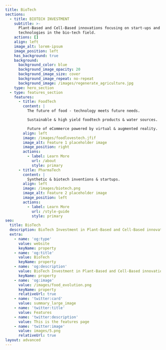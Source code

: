 ```yaml
---
title: BioTech
sections:
  - title: BIOTECH INVESTMENT
    subtitle: >-
      Plant-Based and Cell-Based innovations focusing on start-ups and advanced
      technologies in the bio-tech field.
    actions: []
    align: left
    image_alt: lorem-ipsum
    image_position: left
    has_background: true
    background:
      background_color: blue
      background_image_opacity: 20
      background_image_size: cover
      background_image_repeat: no-repeat
      background_image: /images/regenerate_agriculture.jpg
    type: hero_section
  - type: features_section
    features:
      - title: FoodTech
        content: |
          The future of food - technology meets future needs.

          Sustainable & high yield foodtech products & water sources.

          Future of eCommerce powered by virtual & augmented reality.
        align: left
        image: /images/foodlovestech.jfif
        image_alt: Feature 1 placeholder image
        image_position: right
        actions:
          - label: Learn More
            url: /about
            style: primary
      - title: PharmaTech
        content: |
          Synthetic & biotech inventions & startups.
        align: left
        image: /images/biotech.png
        image_alt: Feature 2 placeholder image
        image_position: left
        actions:
          - label: Learn More
            url: /style-guide
            style: primary
seo:
  title: BioTech
  description: BioTech Investment in Plant-Based and Cell-Based innovations & Startups.
  extra:
    - name: 'og:type'
      value: website
      keyName: property
    - name: 'og:title'
      value: BioTech
      keyName: property
    - name: 'og:description'
      value: BioTech Investment in Plant-Based and Cell-Based innovations & Startups.
      keyName: property
    - name: 'og:image'
      value: /images/food_evolution.png
      keyName: property
      relativeUrl: true
    - name: 'twitter:card'
      value: summary_large_image
    - name: 'twitter:title'
      value: Features
    - name: 'twitter:description'
      value: This is the features page
    - name: 'twitter:image'
      value: images/5.png
      relativeUrl: true
layout: advanced
---
```

